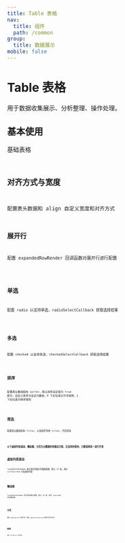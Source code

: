 ```yaml
---
title: Table 表格
nav:
  title: 组件
  path: /common
group:
  title: 数据展示
mobile: false
---
```


# Table 表格

用于数据收集展示、分析整理、操作处理。

## 基本使用

基础表格 <code src="./demos/index1.tsx"/>

## 对齐方式与宽度

配置表头数据和 align 自定义宽度和对齐方式 <code src="./demos/index2.tsx"/>

## 展开行

配置 expandedRowRender 回调函数对展开行进行配置

<code src="./demos/index3.tsx" />

## 单选

配置 radio 以支持单选，radioSelectCallback 获取选择结果

<code src="./demos/index4.tsx" />

## 多选

配置 checked 以支持多选，checkedSelectCallback 获取选择结果

<code src="./demos/index5.tsx" />

## 排序

配置表头数组结构 sorter，默认排序设定值为 true 即可，自定义排序可设定为数组，0 下标位表示升序规则，1 下标位表示降序规则

<code src="./demos/index6.tsx" />

## 筛选

配置表头数组结构 filter，以及组件传参 filter，开启筛选

<code src="./demos/index11.tsx" />

### 以下虚拟列表滚动、懒加载、分页为大数据时的建议方案，无法同时使用，只能选择其一进行开发

## 虚拟列表滚动

largeDateShowNum 表示固定列展示的数据条数，默认 10 条，通过 virtualized 开启虚拟列表

<code src="./demos/index7.tsx" />

## 懒加载

largeDateShowNum 表示初始展示条数，默认 10 条，通过 lazyLoad 开启懒加载

<code src="./demos/index8.tsx" />

## 分页

通过 pagination 开启分页，通过 paginationAlign 改变分页对齐方式

<code src="./demos/index9.tsx" />

## 拖拽

通过 dropabled 开启拖拽

<code src="./demos/index10.tsx" />

<API />

